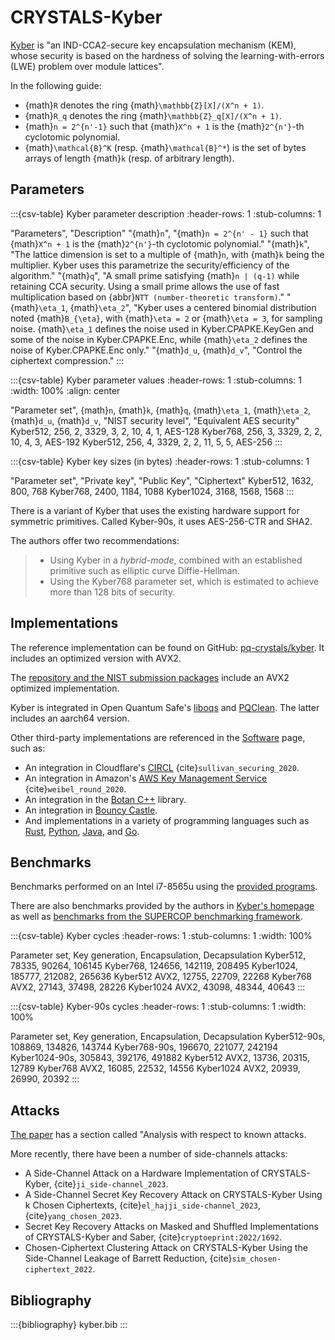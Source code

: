 # CRYSTALS-Kyber

[Kyber](https://pq-crystals.org/kyber/index.shtml) is "an IND-CCA2-secure key
encapsulation mechanism (KEM), whose security is based on the hardness of
solving the learning-with-errors (LWE) problem over module lattices".

In the following guide:

- {math}`R` denotes the ring {math}`\mathbb{Z}[X]/(X^n + 1)`.
- {math}`R_q` denotes the ring {math}`\mathbb{Z}_q[X]/(X^n + 1)`.
- {math}`n = 2^{n'-1}` such that {math}`X^n + 1` is the {math}`2^{n'}`-th cyclotomic polynomial.
- {math}`\mathcal{B}^K` (resp. {math}`\mathcal{B}^*`) is the set of bytes arrays
  of length {math}`k` (resp. of arbitrary length).

## Parameters

:::{csv-table} Kyber parameter description
:header-rows: 1
:stub-columns: 1

"Parameters", "Description"
"{math}`n`", "{math}`n = 2^{n' - 1}` such that {math}`X^n + 1` is the {math}`2^{n'}`-th cyclotomic polynomial."
"{math}`k`", "The lattice dimension is set to a multiple of {math}`n`, with {math}`k` being the multiplier. Kyber uses this parametrize the security/efficiency of the algorithm."
"{math}`q`", "A small prime satisfying {math}`n | (q-1)` while retaining CCA security. Using a small prime allows the use of fast multiplication based on {abbr}`NTT (number-theoretic transform)`."
"{math}`\eta_1`, {math}`\eta_2`", "Kyber uses a centered binomial distribution noted {math}`B_{\eta}`, with {math}`\eta = 2` or {math}`\eta = 3`, for sampling noise. {math}`\eta_1` defines the noise used in Kyber.CPAPKE.KeyGen and some of the noise in Kyber.CPAPKE.Enc, while {math}`\eta_2` defines the noise of Kyber.CPAPKE.Enc only."
"{math}`d_u`, {math}`d_v`", "Control the ciphertext compression."
:::

:::{csv-table} Kyber parameter values
:header-rows: 1
:stub-columns: 1
:width: 100%
:align: center

"Parameter set", {math}`n`, {math}`k`, {math}`q`, {math}`\eta_1`, {math}`\eta_2`, {math}`d_u`, {math}`d_v`, "NIST security level", "Equivalent AES security"
Kyber512, 256, 2, 3329, 3, 2, 10, 4, 1, AES-128
Kyber768, 256, 3, 3329, 2, 2, 10, 4, 3, AES-192
Kyber512, 256, 4, 3329, 2, 2, 11, 5, 5, AES-256
:::

:::{csv-table} Kyber key sizes (in bytes)
:header-rows: 1
:stub-columns: 1

"Parameter set", "Private key", "Public Key", "Ciphertext"
Kyber512, 1632, 800, 768
Kyber768, 2400, 1184, 1088
Kyber1024, 3168, 1568, 1568
:::

There is a variant of Kyber that uses the existing hardware support for
symmetric primitives.  Called Kyber-90s, it uses AES-256-CTR and SHA2.

The authors offer two recommendations:

> - Using Kyber in a *hybrid-mode*, combined with an established primitive such as
>   elliptic curve Diffie-Hellman.
> - Using the Kyber768 parameter set, which is estimated to achieve more than 128
>   bits of security.

## Implementations

The reference implementation can be found on GitHub:
[pq-crystals/kyber](https://github.com/pq-crystals/kyber). It includes an
optimized version with AVX2.

The [repository and the NIST submission
packages](https://pq-crystals.org/kyber/resources.shtml) include an AVX2
optimized implementation.

Kyber is integrated in Open Quantum Safe's
[liboqs](https://openquantumsafe.org/liboqs/algorithms/kem/kyber) and
[PQClean](https://github.com/PQClean/PQClean). The latter includes an aarch64
version.

Other third-party implementations are referenced in the
[Software](https://pq-crystals.org/kyber/software.shtml) page, such as:

- An integration in Cloudflare's [CIRCL](https://github.com/cloudflare/circl)
{cite}`sullivan_securing_2020`.
- An integration in Amazon's [AWS Key Management
Service](https://aws.amazon.com/kms/) {cite}`weibel_round_2020`.
- An integration in the [Botan C++](https://github.com/randombit/botan) library.
- An integration in [Bouncy Castle](https://downloads.bouncycastle.org/betas/).
- And implementations in a variety of programming languages such as
[Rust](https://github.com/Argyle-Software/kyber),
[Python](https://github.com/asdfjkl/pyky),
[Java](https://github.com/fisherstevenk/kyberJCE), and
[Go](https://git.schwanenlied.me/yawning/kyber).

## Benchmarks

Benchmarks performed on an Intel i7-8565u using the [provided
programs](https://github.com/pq-crystals/kyber#benchmarking-programs).

There are also benchmarks provided by the authors in [Kyber's
homepage](https://pq-crystals.org/kyber/index.shtml) as well as [benchmarks from
the SUPERCOP benchmarking
framework](http://bench.cr.yp.to/results-kem.html#amd64-kizomba).

:::{csv-table} Kyber cycles
:header-rows: 1
:stub-columns: 1
:width: 100%

Parameter set, Key generation, Encapsulation, Decapsulation
Kyber512, 78335, 90264, 106145
Kyber768, 124656, 142119, 208495
Kyber1024, 185777, 212082, 265636
Kyber512 AVX2, 12755, 22709, 22268
Kyber768 AVX2, 27143, 37498, 28226
Kyber1024 AVX2, 43098, 48344, 40643
:::

:::{csv-table} Kyber-90s cycles
:header-rows: 1
:stub-columns: 1
:width: 100%

Parameter set, Key generation, Encapsulation, Decapsulation
Kyber512-90s,  108869, 134826, 143744
Kyber768-90s,  196670, 221077, 242194
Kyber1024-90s, 305843, 392176, 491882
Kyber512 AVX2, 13736,  20315,  12789
Kyber768 AVX2, 16085,  22532,  14556
Kyber1024 AVX2, 20939, 26990,  20392
:::

## Attacks

[The paper](https://pq-crystals.org/kyber/data/kyber-specification-round3-20210804.pdf) has a section called "Analysis with respect to known attacks.

More recently, there have been a number of side-channels attacks:

- A Side-Channel Attack on a Hardware Implementation of CRYSTALS-Kyber,
{cite}`ji_side-channel_2023`.
- A Side-Channel Secret Key Recovery Attack on CRYSTALS-Kyber Using k Chosen
Ciphertexts, {cite}`el_hajji_side-channel_2023`, {cite}`yang_chosen_2023`.
- Secret Key Recovery Attacks on Masked and Shuffled Implementations of
CRYSTALS-Kyber and Saber, {cite}`cryptoeprint:2022/1692`.
- Chosen-Ciphertext Clustering Attack on CRYSTALS-Kyber Using the Side-Channel
Leakage of Barrett Reduction, {cite}`sim_chosen-ciphertext_2022`.

## Bibliography

:::{bibliography} kyber.bib
:::
